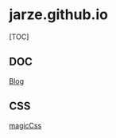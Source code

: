 # jarze.github.io

[TOC]

## DOC
[Blog](https://jarze.github.io/Blog/)


## CSS
[magicCss](https://jarze.github.io/magicCss/index.html)

